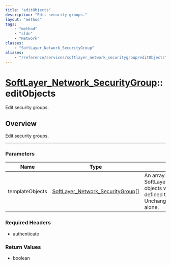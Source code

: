 ```yaml
---
title: "editObjects"
description: "Edit security groups."
layout: "method"
tags:
    - "method"
    - "sldn"
    - "Network"
classes:
    - "SoftLayer_Network_SecurityGroup"
aliases:
    - "/reference/services/softlayer_network_securitygroup/editObjects"
---
```

# [SoftLayer_Network_SecurityGroup](/reference/services/SoftLayer_Network_SecurityGroup)::editObjects

Edit security groups.


## Overview 
Edit security groups.

-----

### Parameters 
|Name | Type | Description |
| --- | --- | --- |
|templateObjects| <a href='/reference/datatypes/SoftLayer_Network_SecurityGroup'>SoftLayer_Network_SecurityGroup[] </a>| An array of skeleton SoftLayer_Network_SecurityGroup objects with only the properties defined that you wish to change. Unchanged properties are left alone.|


### Required Headers
* authenticate


### Return Values
* boolean




